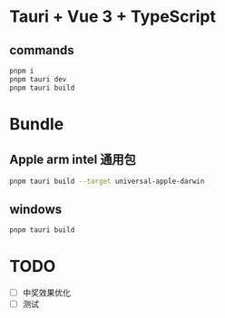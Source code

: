 # Tauri + Vue 3 + TypeScript

## commands

```bash
pnpm i
pnpm tauri dev
pnpm tauri build
```

# Bundle

## Apple arm intel 通用包

```sh
pnpm tauri build --target universal-apple-darwin
```

## windows

```sh
pnpm tauri build
```

# TODO

- [ ] 中奖效果优化
- [ ] 测试
